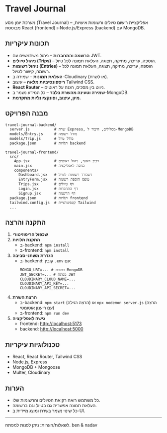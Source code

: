 # Travel Journal

מערכת יומן מסע (Travel Journal) – אפליקציית רישום טיולים ורשומות אישיות, מבוססת React (frontend) ו-Node.js/Express (backend) עם MongoDB.

## תכונות עיקריות
- **הרשמה והתחברות** – ניהול משתמשים עם JWT.
- **ניהול טיולים (Trips)** – הוספה, עריכה, מחיקה, תצוגה, העלאת תמונה לכל טיול.
- **ניהול רשומות (Entries)** – הוספה, עריכה, מחיקה, תצוגה, העלאת תמונה לכל רשומה, קישור לטיול.
- **העלאת תמונות** – שמירה ב-Cloudinary (או לשרת).
- **ריספונסיביות מלאה** – עיצוב Tailwind CSS.
- **React Router** – ניווט בין מסכים, הגנה על ראוטים.
- **שמירה וטעינה מהשרת בלבד** – כל המידע נשמר ב-MongoDB.
- **מיון, עיצוב, ופונקציונליות מתקדמת**.

## מבנה הפרויקט
```
travel-journal-backend/
  server.js           # שרת Express, מסלולים, חיבור ל-MongoDB
  models/Entry.js     # מודל רשומה
  models/Trip.js      # מודל טיול
  package.json        # תלויות backend

travel-journal-frontend/
  src/
    App.jsx           # רכיב ראשי, ניהול ראוטים
    main.jsx          # כניסה לאפליקציה
    components/
      Dashboard.jsx   # דשבורד רשומות לטיול
      EntryForm.jsx   # טופס הוספת רשומה
      Trips.jsx       # דף טיולים
      Login.jsx       # דף התחברות
      Signup.jsx      # דף הרשמה
  package.json        # תלויות frontend
  tailwind.config.js  # קונפיגורציית Tailwind
  ...
```

## התקנה והרצה
1. **שכפול הריפוזיטורי**
2. **התקנת תלויות**
   - ב-backend: `npm install`
   - ב-frontend: `npm install`
3. **הגדרת משתני סביבה**
   - ב-backend: קובץ `.env` עם:
     ```
     MONGO_URI=... # כתובת MongoDB
     JWT_SECRET=... # מפתח JWT
     CLOUDINARY_CLOUD_NAME=...
     CLOUDINARY_API_KEY=...
     CLOUDINARY_API_SECRET=...
     ```
4. **הרצת השרת**
   - ב-backend: `npm start` (הרצה רגילה) או `npx nodemon server.js` (הרצה עם ריענון אוטומטי)
   - ב-frontend: `npm run dev`
5. **גישה לאפליקציה**
   - frontend: [http://localhost:5173](http://localhost:5173)
   - backend: [http://localhost:5000](http://localhost:5000)

## טכנולוגיות עיקריות
- React, React Router, Tailwind CSS
- Node.js, Express
- MongoDB + Mongoose
- Multer, Cloudinary

## הערות
- כל משתמש רואה רק את הטיולים והרשומות שלו.
- העלאת תמונה אפשרית גם בטיול וגם ברשומה.
- כל שינוי נשמר בשרת ומוצג מיידית ב-UI.

---

לשאלות/הערות: ניתן לפנות למפתח.
ben & nadav